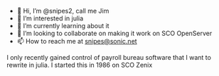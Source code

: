 - 👋 Hi, I’m @snipes2, call me Jim
- 👀 I’m interested in julia
- 🌱 I’m currently learning about it
- 💞️ I’m looking to collaborate on making it work on SCO OpenServer
- 📫 How to reach me at snipes@sonic.net

I only recently gained control of payroll bureau software that I want to rewrite in julia.
I started this in 1986 on SCO Zenix
